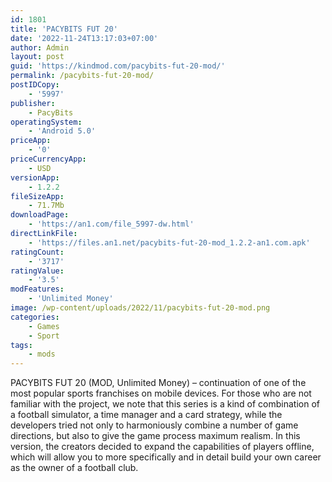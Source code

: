 ```yaml
---
id: 1801
title: 'PACYBITS FUT 20'
date: '2022-11-24T13:17:03+07:00'
author: Admin
layout: post
guid: 'https://kindmod.com/pacybits-fut-20-mod/'
permalink: /pacybits-fut-20-mod/
postIDCopy:
    - '5997'
publisher:
    - PacyBits
operatingSystem:
    - 'Android 5.0'
priceApp:
    - '0'
priceCurrencyApp:
    - USD
versionApp:
    - 1.2.2
fileSizeApp:
    - 71.7Mb
downloadPage:
    - 'https://an1.com/file_5997-dw.html'
directLinkFile:
    - 'https://files.an1.net/pacybits-fut-20-mod_1.2.2-an1.com.apk'
ratingCount:
    - '3717'
ratingValue:
    - '3.5'
modFeatures:
    - 'Unlimited Money'
image: /wp-content/uploads/2022/11/pacybits-fut-20-mod.png
categories:
    - Games
    - Sport
tags:
    - mods
---
```


PACYBITS FUT 20 (MOD, Unlimited Money) – continuation of one of the most popular sports franchises on mobile devices. For those who are not familiar with the project, we note that this series is a kind of combination of a football simulator, a time manager and a card strategy, while the developers tried not only to harmoniously combine a number of game directions, but also to give the game process maximum realism. In this version, the creators decided to expand the capabilities of players offline, which will allow you to more specifically and in detail build your own career as the owner of a football club.